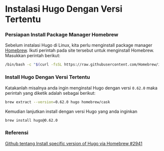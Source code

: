 # Instalasi Hugo Dengan Versi Tertentu


### Persiapan Install Package Manager Homebrew
Sebelum instalasi Hugo di Linux, kita perlu menginstall package manager [Homebrew](https://brew.sh/). Ikuti perintah pada site tersebut untuk menginstall Homebrew. Masukkan perintah berikut:
```bash
/bin/bash -c "$(curl -fsSL https://raw.githubusercontent.com/Homebrew/install/HEAD/install.sh)"
```

### Install Hugo Dengan Versi Tertentu
Katakanlah misalnya anda ingin menginstal Hugo dengan versi `0.62.0` maka perintah yang diketik adalah sebagai berikut:
```bash
brew extract --version=0.62.0 hugo homebrew/cask
```
Kemudian lanjutkan install dengan versi Hugo yang anda inginkan
```bash
brew install hugo@0.62.0
```
### Referensi
[Github tentang Install specific version of Hugo via Homebrew #2941](https://github.com/Homebrew/discussions/discussions/2941#discussioncomment-3205121)

<!--more-->

